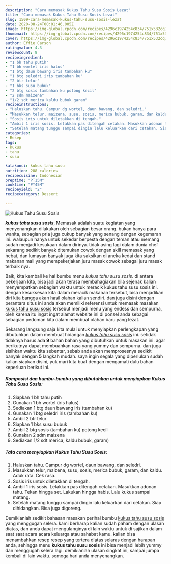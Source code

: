 ```yaml
---
description: "Cara memasak Kukus Tahu Susu Sosis Lezat"
title: "Cara memasak Kukus Tahu Susu Sosis Lezat"
slug: 1509-cara-memasak-kukus-tahu-susu-sosis-lezat
date: 2020-08-24T00:01:46.005Z
image: https://img-global.cpcdn.com/recipes/4296c1974254c834/751x532cq70/kukus-tahu-susu-sosis-foto-resep-utama.jpg
thumbnail: https://img-global.cpcdn.com/recipes/4296c1974254c834/751x532cq70/kukus-tahu-susu-sosis-foto-resep-utama.jpg
cover: https://img-global.cpcdn.com/recipes/4296c1974254c834/751x532cq70/kukus-tahu-susu-sosis-foto-resep-utama.jpg
author: Effie Carson
ratingvalue: 4.3
reviewcount: 8
recipeingredient:
- "1 bh tahu putih"
- "1 bh wortel iris halus"
- "1 btg daun bawang iris tambahan ku"
- "1 btg seledri iris tambahan ku"
- "2 btr telur"
- "1 bks susu bubuk"
- "2 btg sosis tambahan ku potong kecil"
- "2 sdm maizena"
- "1/2 sdt merica kaldu bubuk garam"
recipeinstructions:
- "Haluskan tahu. Campur dg wortel, daun bawang, dan seledri."
- "Masukkan telur, maizena, susu, sosis, merica bubuk, garam, dan kaldu. Aduk rata. Cek rasa."
- "Sosis iris untuk diletakkan di tengah."
- "Ambil 1 iris sosis. Letakkan pas ditengah cetakan. Masukkan adonan tahu. Tekan hingga set. Lakukan hingga habis. Lalu kukus sampai matang."
- "Setelah matang tunggu sampai dingin lalu keluarkan dari cetakan. Siap dihidangkan. Bisa juga digoreng."
categories:
- Resep
tags:
- kukus
- tahu
- susu

katakunci: kukus tahu susu 
nutrition: 288 calories
recipecuisine: Indonesian
preptime: "PT15M"
cooktime: "PT45M"
recipeyield: "2"
recipecategory: Dessert

---
```



![Kukus Tahu Susu Sosis](https://img-global.cpcdn.com/recipes/4296c1974254c834/751x532cq70/kukus-tahu-susu-sosis-foto-resep-utama.jpg)

<b><i>kukus tahu susu sosis</i></b>, Memasak adalah suatu kegiatan yang menyenangkan dilakukan oleh sebagian besar orang. bukan hanya para wanita, sebagian pria juga cukup banyak yang senang dengan kegemaran ini. walaupun hanya untuk sekedar berpesta dengan teman atau memang sudah menjadi kesukaan dalam dirinya. tidak asing lagi dalam dunia chef sekarang sedikit banyak ditemukan cowok dengan skill memasak yang hebat, dan lumayan banyak juga kita saksikan di aneka kedai dan stand makanan mall yang mempekerjakan juru masak cowok sebagai juru masak terbaik nya.

Baik, kita kembali ke hal bumbu menu <i>kukus tahu susu sosis</i>. di antara pekerjaan kita, bisa jadi akan terasa membahagiakan bila sejenak kalian menyempatkan sebagian waktu untuk meracik kukus tahu susu sosis ini. dengan kesuksesan kita dalam meracik makanan tersebut, bisa menjadikan diri kita bangga akan hasil olahan kalian sendiri. dan juga disini dengan perantara situs ini anda akan memiliki referensi untuk memasak masakan <u>kukus tahu susu sosis</u> tersebut menjadi menu yang endess dan sempurna, oleh karena itu ingat ingat alamat website ini di ponsel anda sebagai sebagian pedoman kita dalam membuat olahan baru yang lezat.




Sekarang langsung saja kita mulai untuk menyiapkan perlengkapan yang dibutuhkan dalam membuat hidangan <u><i>kukus tahu susu sosis</i></u> ini. setidak tidaknya harus ada <b>9</b> bahan bahan yang dibutuhkan untuk masakan ini. agar berikutnya dapat membuahkan rasa yang yummy dan sempurna. dan juga sisihkan waktu kita sebentar, sebab anda akan memprosesnya sedikit banyak dengan <b>5</b> langkah mudah. saya ingin segala yang diperlukan sudah kalian siapkan disini, yuk mari kita buat dengan mengamati dulu bahan keperluan berikut ini.

<!--inarticleads1-->

##### Komposisi dan bumbu-bumbu yang dibutuhkan untuk menyiapkan Kukus Tahu Susu Sosis:

1. Siapkan 1 bh tahu putih
1. Gunakan 1 bh wortel (iris halus)
1. Sediakan 1 btg daun bawang iris (tambahan ku)
1. Gunakan 1 btg seledri iris (tambahan ku)
1. Ambil 2 btr telur
1. Siapkan 1 bks susu bubuk
1. Ambil 2 btg sosis (tambahan ku) potong kecil
1. Gunakan 2 sdm maizena
1. Sediakan 1/2 sdt merica, kaldu bubuk, garam)




<!--inarticleads2-->

##### Tata cara menyiapkan Kukus Tahu Susu Sosis:

1. Haluskan tahu. Campur dg wortel, daun bawang, dan seledri.
1. Masukkan telur, maizena, susu, sosis, merica bubuk, garam, dan kaldu. Aduk rata. Cek rasa.
1. Sosis iris untuk diletakkan di tengah.
1. Ambil 1 iris sosis. Letakkan pas ditengah cetakan. Masukkan adonan tahu. Tekan hingga set. Lakukan hingga habis. Lalu kukus sampai matang.
1. Setelah matang tunggu sampai dingin lalu keluarkan dari cetakan. Siap dihidangkan. Bisa juga digoreng.




Demikianlah sedikit bahasan masakan perihal bumbu <u>kukus tahu susu sosis</u> yang menggugah selera. kami berharap kalian sudah paham dengan ulasan diatas, dan anda dapat mengulanginya di lain waktu untuk di sajikan dalam saat saat acara acara keluarga atau sahabat kamu. kalian bisa menambahkan resep resep yang tertera diatas selaras dengan harapan anda, sehingga menu <b>kukus tahu susu sosis</b> ini bisa menjadi lebih yummy dan menggugah selera lagi. demikianlah ulasan singkat ini, sampai jumpa kembali di lain waktu. semoga hari anda menyenangkan.
